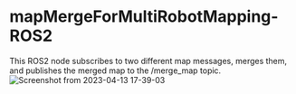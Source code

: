 # mapMergeForMultiRobotMapping-ROS2
This ROS2 node subscribes to two different map messages, merges them, and publishes the merged map to the /merge_map topic.
![Screenshot from 2023-04-13 17-39-03](https://user-images.githubusercontent.com/87595266/231796297-5d719479-8866-40ee-b349-de3f9c70a976.png)
